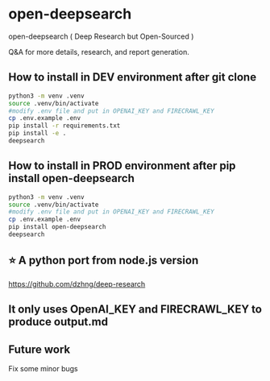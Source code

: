 # open-deepsearch

open-deepsearch ( Deep Research but Open-Sourced )

Q&A for more details, research, and report generation.

## How to install in DEV environment after git clone

```bash
python3 -m venv .venv
source .venv/bin/activate
#modify .env file and put in OPENAI_KEY and FIRECRAWL_KEY
cp .env.example .env
pip install -r requirements.txt
pip install -e .
deepsearch
```

## How to install in PROD environment after pip install open-deepsearch

```bash
python3 -m venv .venv
source .venv/bin/activate
#modify .env file and put in OPENAI_KEY and FIRECRAWL_KEY
cp .env.example .env
pip install open-deepsearch
deepsearch
```

## ⭐ A python port from node.js version

<https://github.com/dzhng/deep-research>

## It only uses OpenAI_KEY and FIRECRAWL_KEY to produce output.md

## Future work

Fix some minor bugs
